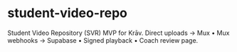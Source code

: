 # student-video-repo
Student Video Repository (SVR) MVP for Krāv.   Direct uploads → Mux • Mux webhooks → Supabase • Signed playback • Coach review page.
